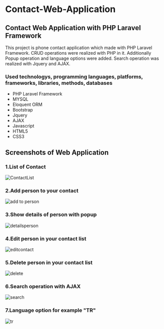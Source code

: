 # Contact-Web-Application
## Contact Web Application with PHP Laravel Framework

This project is phone contact application which made with PHP Laravel Framework. CRUD operations were realized with PHP in it. Additionally Popup operation and language options were added. Search operation was realized with Jquery and AJAX. 


### Used technologys, programming languages, platforms, frameworks, libraries, methods, databases
- PHP Laravel Framework
- MYSQL
- Eloquent ORM
- Bootstrap 
- Jquery 
- AJAX
- Javascript 
- HTML5 
- CSS3 


## Screenshots of Web Application

### 1.List of Contact

![ContactList](https://user-images.githubusercontent.com/48470323/66270497-3036a180-e85d-11e9-98d2-14ce14dd195d.png)


### 2.Add person to your contact

![add to person](https://user-images.githubusercontent.com/48470323/66270516-6a07a800-e85d-11e9-92d4-e7bd753c0ad0.png)


### 3.Show details of person with popup
![detailsperson](https://user-images.githubusercontent.com/48470323/66270520-70961f80-e85d-11e9-9aff-48d11ea0476f.png)


### 4.Edit person in your contact list
![editcontact](https://user-images.githubusercontent.com/48470323/66270521-71c74c80-e85d-11e9-84f9-7d15bc3e249f.png)


### 5.Delete person in your contact list
![delete](https://user-images.githubusercontent.com/48470323/66270599-36794d80-e85e-11e9-97bc-b63cd60528e9.png)


### 6.Search operation with AJAX
![search](https://user-images.githubusercontent.com/48470323/66271032-25324000-e862-11e9-8bb3-dec54c338589.png)


### 7.Language option for example "TR"
![tr](https://user-images.githubusercontent.com/48470323/66270603-3a0cd480-e85e-11e9-8051-1dda5a8670cf.png)




